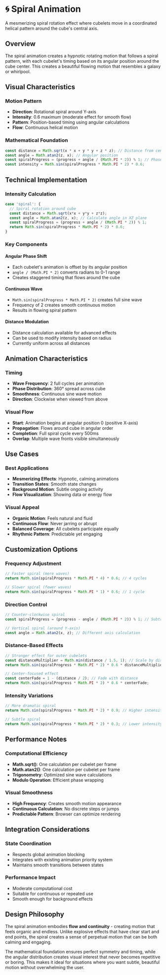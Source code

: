 # 🌀 Spiral Animation

A mesmerizing spiral rotation effect where cubelets move in a coordinated
helical pattern around the cube's central axis.

## Overview

The spiral animation creates a hypnotic rotating motion that follows a spiral
pattern, with each cubelet's timing based on its angular position around the
cube center. This creates a beautiful flowing motion that resembles a galaxy or
whirlpool.

## Visual Characteristics

### Motion Pattern

- **Direction**: Rotational spiral around Y-axis
- **Intensity**: 0.6 maximum (moderate effect for smooth flow)
- **Pattern**: Position-based timing using angular calculations
- **Flow**: Continuous helical motion

### Mathematical Foundation

```typescript
const distance = Math.sqrt(x * x + y * y + z * z); // Distance from center
const angle = Math.atan2(z, x); // Angular position
const spiralProgress = (progress + angle / (Math.PI * 2)) % 1; // Phase shift by angle
const intensity = Math.sin(spiralProgress * Math.PI * 2) * 0.6;
```

## Technical Implementation

### Intensity Calculation

```typescript
case 'spiral': {
  // Spiral rotation around cube
  const distance = Math.sqrt(x*x + y*y + z*z);
  const angle = Math.atan2(z, x); // Calculate angle in XZ plane
  const spiralProgress = (progress + angle / (Math.PI * 2)) % 1;
  return Math.sin(spiralProgress * Math.PI * 2) * 0.6;
}
```

### Key Components

#### Angular Phase Shift

- Each cubelet's animation is offset by its angular position
- `angle / (Math.PI * 2)` converts radians to 0-1 range
- Creates staggered timing that flows around the cube

#### Continuous Wave

- `Math.sin(spiralProgress * Math.PI * 2)` creates full sine wave
- Frequency of 2 creates smooth continuous motion
- Results in flowing spiral pattern

#### Distance Modulation

- Distance calculation available for advanced effects
- Can be used to modify intensity based on radius
- Currently uniform across all distances

## Animation Characteristics

### Timing

- **Wave Frequency**: 2 full cycles per animation
- **Phase Distribution**: 360° spread across cube
- **Smoothness**: Continuous sine wave motion
- **Direction**: Clockwise when viewed from above

### Visual Flow

- **Start**: Animation begins at angular position 0 (positive X-axis)
- **Propagation**: Flows around cube in angular order
- **Completion**: Full spiral cycle every 500ms
- **Overlap**: Multiple wave fronts visible simultaneously

## Use Cases

### Best Applications

- **Mesmerizing Effects**: Hypnotic, calming animations
- **Transition States**: Smooth state changes
- **Background Motion**: Subtle ongoing activity
- **Flow Visualization**: Showing data or energy flow

### Visual Appeal

- **Organic Motion**: Feels natural and fluid
- **Continuous Flow**: Never jarring or abrupt
- **Balanced Coverage**: All cubelets participate equally
- **Rhythmic Pattern**: Predictable yet engaging

## Customization Options

### Frequency Adjustment

```typescript
// Faster spiral (more waves)
return Math.sin(spiralProgress * Math.PI * 4) * 0.6; // 4 cycles

// Slower spiral (fewer waves)
return Math.sin(spiralProgress * Math.PI * 1) * 0.6; // 1 cycle
```

### Direction Control

```typescript
// Counter-clockwise spiral
const spiralProgress = (progress - angle / (Math.PI * 2)) % 1; // Subtract angle

// Vertical spiral (around Y-axis)
const angle = Math.atan2(x, z); // Different axis calculation
```

### Distance-Based Effects

```typescript
// Stronger effect for outer cubelets
const distanceMultiplier = Math.min(distance / 1.5, 1); // Scale by distance
return Math.sin(spiralProgress * Math.PI * 2) * 0.6 * distanceMultiplier;

// Center-focused effect
const centerFade = 1 - (distance / 2); // Fade with distance
return Math.sin(spiralProgress * Math.PI * 2) * 0.6 * centerFade;
```

### Intensity Variations

```typescript
// More dramatic spiral
return Math.sin(spiralProgress * Math.PI * 2) * 0.9; // Higher intensity

// Subtle spiral
return Math.sin(spiralProgress * Math.PI * 2) * 0.3; // Lower intensity
```

## Performance Notes

### Computational Efficiency

- **Math.sqrt()**: One calculation per cubelet per frame
- **Math.atan2()**: One calculation per cubelet per frame
- **Trigonometry**: Optimized sine wave calculations
- **Modulo Operation**: Efficient phase wrapping

### Visual Smoothness

- **High Frequency**: Creates smooth motion appearance
- **Continuous Calculation**: No discrete steps or jumps
- **Predictable Pattern**: Browser can optimize rendering

## Integration Considerations

### State Coordination

- Respects global animation blocking
- Integrates with existing animation priority system
- Maintains smooth transitions between states

### Performance Impact

- Moderate computational cost
- Suitable for continuous or repeated use
- Smooth enough for background effects

## Design Philosophy

The spiral animation embodies **flow and continuity** - creating motion that
feels organic and endless. Unlike explosive effects that have clear start and
end points, the spiral creates a sense of perpetual motion that can be both
calming and engaging.

The mathematical foundation ensures perfect symmetry and timing, while the
angular distribution creates visual interest that never becomes repetitive or
boring. This makes it ideal for situations where you want subtle, beautiful
motion without overwhelming the user.
